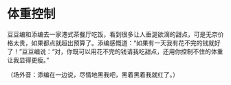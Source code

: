 # 体重控制

豆豆编和添编去一家港式茶餐厅吃饭，看到很多让人垂涎欲滴的甜点，可是无奈价格太贵，如果都点就超出预算了。添编感慨道：“如果有一天我有花不完的钱就好了！”豆豆编说：“对，你既可以用花不完的钱请我吃甜点，还用你控制不住的体重让我显得更瘦。” 

（场外音：添编在一边说，尽情地黑我吧，黑着黑着我就红了。）